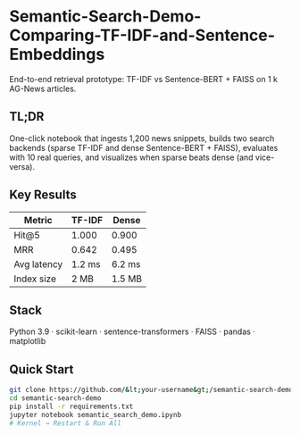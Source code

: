 # Semantic-Search-Demo-Comparing-TF-IDF-and-Sentence-Embeddings
End-to-end retrieval prototype: TF-IDF vs Sentence-BERT + FAISS on 1 k AG-News articles.

## TL;DR
One-click notebook that ingests 1,200 news snippets, builds two search backends (sparse TF-IDF and dense Sentence-BERT + FAISS), evaluates with 10 real queries, and visualizes when sparse beats dense (and vice-versa).

## Key Results
| Metric | TF-IDF | Dense |
|--------|--------|-------|
| Hit@5 | 1.000 | 0.900 |
| MRR | 0.642 | 0.495 |
| Avg latency | 1.2 ms | 6.2 ms |
| Index size | 2 MB | 1.5 MB |

## Stack
Python 3.9 · scikit-learn · sentence-transformers · FAISS · pandas · matplotlib

## Quick Start
```bash
git clone https://github.com/&lt;your-username&gt;/semantic-search-demo.git
cd semantic-search-demo
pip install -r requirements.txt
jupyter notebook semantic_search_demo.ipynb
# Kernel → Restart & Run All

